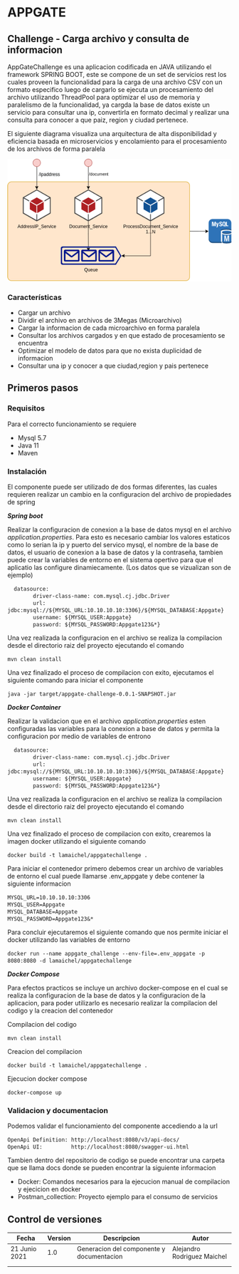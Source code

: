 # APPGATE

## Challenge - Carga archivo y consulta de informacion

AppGateChallenge es una aplicacion codificada en JAVA utilizando el framework SPRING BOOT, este se compone de un set de servicios rest los cuales proveen la funcionalidad para la carga de una archivo CSV con un formato especifico luego de cargarlo se ejecuta un procesamiento del archivo utilizando ThreadPool para optimizar el uso de memoria y paralelismo de la funcionalidad, ya cargda la base de datos existe un servicio para consultar una ip, convertirla en formato decimal y realizar una consulta para conocer a que paiz, region y ciudad pertenece. 

El siguiente diagrama visualiza una arquitectura de alta disponibilidad y eficiencia basada en microservicios y encolamiento para el procesamiento de los archivos de forma paralela

![](./docs/AppGate_HA.png)

### Características

* Cargar un archivo
* Dividir el archivo en archivos de 3Megas (Microarchivo)
* Cargar la informacion de cada microarchivo en forma paralela
* Consultar los archivos cargados y en que estado de procesamiento se encuentra
* Optimizar el modelo de datos para que no exista duplicidad de informacion
* Consultar una ip y conocer a que ciudad,region y pais pertenece



## Primeros pasos

### Requisitos ###

Para el correcto funcionamiento se requiere

* Mysql 5.7
* Java 11
* Maven



### Instalación

El componente puede ser utilizado de dos formas diferentes, las cuales requieren realizar un cambio en la configuracion del archivo de propiedades de spring

***Spring boot***

Realizar la configuracion de conexion a la base de datos mysql en el archivo *application.properties*. Para esto es necesario cambiar los valores estaticos como lo serian la ip y puerto del servico mysql, el nombre de la base de datos, el usuario de conexion a la base de datos y la contraseña, tambien puede crear la variables de entorno en el sistema opertivo para que el aplicatio las configure dinamiecamente. (Los datos que se vizualizan son de ejemplo)

```	
  datasource:
        driver-class-name: com.mysql.cj.jdbc.Driver
        url: jdbc:mysql://${MYSQL_URL:10.10.10.10:3306}/${MYSQL_DATABASE:Appgate}
        username: ${MYSQL_USER:Appgate}
        password: ${MYSQL_PASSWORD:Appgate123&*}
```

Una vez realizada la configuracion en el archivo se realiza la compilacion desde el directorio raiz del proyecto ejecutando el comando

```
mvn clean install
```

Una vez finalizado el proceso de compilacion con exito, ejecutamos el siguiente comando para iniciar el componente

```
java -jar target/appgate-challenge-0.0.1-SNAPSHOT.jar
```



***Docker Container***

Realizar la validacion que en el archivo *application.properties* esten configuradas las variables para la conexion a base de datos y permita la configuracion por medio de variables de entrono

```spring.data.mongodb.host= ${MONGO_SERVER}
  datasource:
        driver-class-name: com.mysql.cj.jdbc.Driver
        url: jdbc:mysql://${MYSQL_URL:10.10.10.10:3306}/${MYSQL_DATABASE:Appgate}
        username: ${MYSQL_USER:Appgate}
        password: ${MYSQL_PASSWORD:Appgate123&*}
```

Una vez realizada la configuracion en el archivo se realiza la compilacion desde el directorio raiz del proyecto ejecutando el comando

```
mvn clean install
```

Una vez finalizado el proceso de compilacion con exito, crearemos la imagen docker utilizando el siguiente comando

```
docker build -t lamaichel/appgatechallenge .
```

Para iniciar el contenedor primero debemos crear un archivo de variables de entorno el cual puede llamarse .env_appgate y debe contener la siguiente informacion

```
MYSQL_URL=10.10.10.10:3306
MYSQL_USER=Appgate
MYSQL_DATABASE=Appgate
MYSQL_PASSWORD=Appgate123&*
```

Para concluir ejecutaremos el siguiente comando que nos permite iniciar el docker utilizando las variables de entorno

```
docker run --name appgate_challenge --env-file=.env_appgate -p 8080:8080 -d lamaichel/appgatechallenge
```



***Docker Compose***

Para efectos practicos se incluye un archivo docker-compose en el cual se realiza la configuracion de la base de datos y la configuracion de la aplicacion, para poder utilizarlo es necesario realizar la compilacion del codigo y la creacion del contenedor

Compilacion del codigo

```
mvn clean install
```

Creacion del compilacion

```
docker build -t lamaichel/appgatechallenge .
```

Ejecucion docker compose

```
docker-compose up
```



### Validacion y documentacion

Podemos validar el funcionamiento del componente accediendo a la url 

```
OpenApi Definition: http://localhost:8080/v3/api-docs/
OpenApi UI:			http://localhost:8080/swagger-ui.html
```

Tambien dentro del repositorio de codigo se puede encontrar una carpeta que se llama docs donde se pueden encontrar la siguiente informacion

* Docker: Comandos necesarios para la ejecucion manual de compilacion y ejecicion en docker
* Postman_collection: Proyecto ejemplo para el consumo de servicios



## Control de versiones

| Fecha         | Version | Descripcion | Autor |
| ----- | ------- | ----------- | ----- |
| 21 Junio 2021 | 1.0     | Generacion del componente y documentacion | Alejandro Rodriguez Maichel |
|               |         |             |       |
|               |         |             |       |



